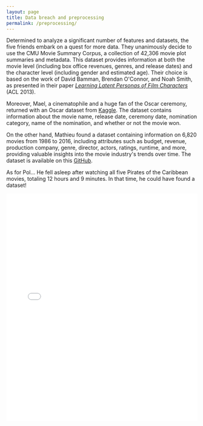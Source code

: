 ```yaml
---
layout: page
title: Data breach and preprocessing
permalink: /preprocessing/
---
```


Determined to analyze a significant number of features and datasets, the five friends embark on a quest for more data. They unanimously decide to use the CMU Movie Summary Corpus, a collection of 42,306 movie plot summaries and metadata. This dataset provides information at both the movie level (including box office revenues, genres, and release dates) and the character level (including gender and estimated age). Their choice is based on the work of David Bamman, Brendan O'Connor, and Noah Smith, as presented in their paper [*Learning Latent Personas of Film Characters*]((https://aclanthology.org/P13-1147.pdf)) (ACL 2013).

Moreover, Mael, a cinematophile and a huge fan of the Oscar ceremony, returned with an Oscar dataset from [Kaggle](https://www.kaggle.com/datasets/unanimad/the-oscar-award). The dataset contains information about the movie name, release date, ceremony date, nomination category, name of the nomination, and whether or not the movie won.

On the other hand, Mathieu found a dataset containing information on 6,820 movies from 1986 to 2016, including attributes such as budget, revenue, production company, genre, director, actors, ratings, runtime, and more, providing valuable insights into the movie industry's trends over time. The dataset is available on this [GitHub](https://github.com/danielgrijalva/movie-stats).

As for Pol... He fell asleep after watching all five Pirates of the Caribbean movies, totaling 12 hours and 9 minutes. In that time, he could have found a dataset!

<iframe src="/assets/plots/bar_plot.html" width="100%" height="600" frameborder="0"></iframe>
